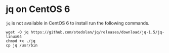 # jq on CentOS 6
`jq` is not available in CentOS 6 to install run the following commands.

```
wget -O jq https://github.com/stedolan/jq/releases/download/jq-1.5/jq-linux64
chmod +x ./jq
cp jq /usr/bin